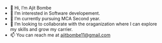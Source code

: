 - 👋 Hi, I’m Ajit Bombe 
- 👀 I’m interested in Software developement.
- 🌱 I’m currently pursuing MCA Second year.
- 💞️ I’m looking to collaborate with the oraganization where I can explore my skills and grow my carrier.
- 📫 You can reach me at ajitbombe11@gmail.com

<!---
Ajit00-code/Ajit00-code is a ✨ special ✨ repository because its `README.md` (this file) appears on your GitHub profile.
You can click the Preview link to take a look at your changes.
--->
